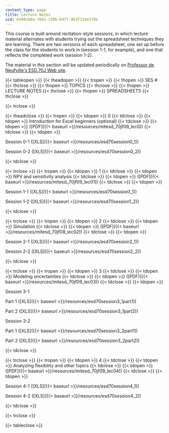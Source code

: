 ```yaml
---
content_type: page
title: Lecture Notes
uid: 6260c68a-7641-339b-04f7-963f31d4376b
---
```


This course is built around recitation-style sessions, in which lecture material alternates with students trying out the spreadsheet techniques they are learning. There are two versions of each spreadsheet, one set up before the class for the students to work in (session 1-1, for example), and one that reflects the completed work (session 1-2).

The material in this section will be updated periodically on [Professor de Neufville's ESD.70J Web site](https://ardent.mit.edu/).

{{< tableopen >}}
{{< theadopen >}}
{{< tropen >}}
{{< thopen >}}
SES #
{{< thclose >}}
{{< thopen >}}
TOPICS
{{< thclose >}}
{{< thopen >}}
LECTURE NOTES
{{< thclose >}}
{{< thopen >}}
SPREADSHEETS
{{< thclose >}}

{{< trclose >}}

{{< theadclose >}}
{{< tropen >}}
{{< tdopen >}}
0
{{< tdclose >}}
{{< tdopen >}}
Introduction for Excel beginners (optional)
{{< tdclose >}}
{{< tdopen >}}
([PDF]({{< baseurl >}}/resources/mitesd_70jf09_lec0))
{{< tdclose >}}
{{< tdopen >}}


Session 0-1 ([XLS]({{< baseurl >}}/resources/esd70session0_1))

Session 0-2 ([XLS]({{< baseurl >}}/resources/esd70session0_2))


{{< tdclose >}}

{{< trclose >}}
{{< tropen >}}
{{< tdopen >}}
1
{{< tdclose >}}
{{< tdopen >}}
NPV and sensitivity analysis
{{< tdclose >}}
{{< tdopen >}}
([PDF]({{< baseurl >}}/resources/mitesd_70jf09_lec01))
{{< tdclose >}}
{{< tdopen >}}


Session 1-1 ([XLS]({{< baseurl >}}/resources/esd70session1_1))

Session 1-2 ([XLS]({{< baseurl >}}/resources/esd70session1_2))


{{< tdclose >}}

{{< trclose >}}
{{< tropen >}}
{{< tdopen >}}
2
{{< tdclose >}}
{{< tdopen >}}
Simulation
{{< tdclose >}}
{{< tdopen >}}
([PDF]({{< baseurl >}}/resources/mitesd_70jf09_lec02))
{{< tdclose >}}
{{< tdopen >}}


Session 2-1 ([XLS]({{< baseurl >}}/resources/esd70session2_1))

Session 2-2 ([XLS]({{< baseurl >}}/resources/esd70session2_2))


{{< tdclose >}}

{{< trclose >}}
{{< tropen >}}
{{< tdopen >}}
3
{{< tdclose >}}
{{< tdopen >}}
Modeling uncertainties
{{< tdclose >}}
{{< tdopen >}}
([PDF]({{< baseurl >}}/resources/mitesd_70jf09_lec03))
{{< tdclose >}}
{{< tdopen >}}


Session 3-1

Part 1 ([XLS]({{< baseurl >}}/resources/esd70session3_1part1))

Part 2 ([XLS]({{< baseurl >}}/resources/esd70session3_1part2))

Session 3-2

Part 1 ([XLS]({{< baseurl >}}/resources/esd70session3_2part1))

Part 2 ([XLS]({{< baseurl >}}/resources/esd70session3_2part2))


{{< tdclose >}}

{{< trclose >}}
{{< tropen >}}
{{< tdopen >}}
4
{{< tdclose >}}
{{< tdopen >}}
Analyzing flexibility and other topics
{{< tdclose >}}
{{< tdopen >}}
([PDF]({{< baseurl >}}/resources/mitesd_70jf09_lec04))
{{< tdclose >}}
{{< tdopen >}}


Session 4-1 ([XLS]({{< baseurl >}}/resources/esd70session4_1))

Session 4-2 ([XLS]({{< baseurl >}}/resources/esd70session4_2))


{{< tdclose >}}

{{< trclose >}}

{{< tableclose >}}
